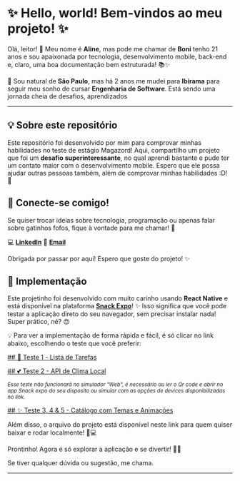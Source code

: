 # ✨ Hello, world! Bem-vindos ao meu projeto! ✨  

Olá, leitor! 💖 Meu nome é **Aline**, mas pode me chamar de **Boni** tenho 21 anos e sou apaixonada por tecnologia, desenvolvimento mobile, back-end e, claro, uma boa documentação bem estruturada! 📚✨  

🌸 Sou natural de **São Paulo**, mas há 2 anos me mudei para **Ibirama** para seguir meu sonho de cursar **Engenharia de Software**. Está sendo uma jornada cheia de desafios, aprendizados

---

## 💡 Sobre este repositório  

Este repositório foi desenvolvido por mim para comprovar minhas habilidades no teste de estágio Magazord! Aqui, compartilho um projeto que foi um **desafio superinteressante**, no qual aprendi bastante e pude ter um contato maior com o desenvolvimento mobile. Espero que ele possa ajudar outras pessoas também, além de comprovar minhas habilidades :D! 🌷  


## 🎀 Conecte-se comigo!  

Se quiser trocar ideias sobre tecnologia, programação ou apenas falar sobre gatinhos fofos, fique à vontade para me chamar! 💌  

💻 [**LinkedIn**](https://www.linkedin.com/in/aline-rodrigues-santos-535966241/) 
📧 [**Email**](Aline.RS@edu.udesc.br)

Obrigada por passar por aqui! Espero que goste do projeto! ✨  

 

## 🌸 Implementação  

Este projetinho foi desenvolvido com muito carinho usando **React Native** e está disponível na plataforma **[Snack Expo](https://snack.expo.dev/)**! ✨ Isso significa que você pode testar a aplicação direto do seu navegador, sem precisar instalar nada! Super prático, né? 😍  

💡 Para ver a implementação de forma rápida e fácil, é só clicar no link abaixo, escolhendo o teste que você preferir:  


  [## 🌷 Teste 1 - Lista de Tarefas](https://snack.expo.dev/@boninixs/teste1)

  [## 💕 Teste 2 - API de Clima Local](https://snack.expo.dev/@boninixs/teste2)
  
<sup> _Esse teste não funcionará no simulador "Web", é necessário ou ler o Qr code e abrir no app Snack expo do seu disposito ou simular com as opções de devices disponibilizadas no link._</sup>
    
  [## ✨ Teste 3, 4 & 5 - Catálogo com Temas e Animações](https://snack.expo.dev/@boninixs/teste-3-4-5) 

Além disso, o arquivo do projeto está disponível neste link para quem quiser baixar e rodar localmente! 📂💻  

Prontinho! Agora é só explorar a aplicação e se divertir! 💖🚀

Se tiver qualquer dúvida ou sugestão, me chama.


---

  

   

